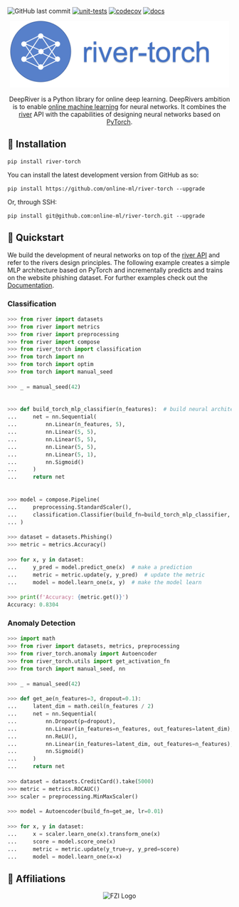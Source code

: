 ![GitHub last commit](https://img.shields.io/github/last-commit/online-ml/river-torch)
[![unit-tests](https://github.com/online-ml/river-torch/actions/workflows/unit-tests.yml/badge.svg)](https://github.com/kulbachcedric/DeepRiver/actions/workflows/unit-tests.yml)
[![codecov](https://codecov.io/gh/online-ml/river-torch/branch/master/graph/badge.svg?token=ZKUIISZAYA)](https://codecov.io/gh/online-ml/river-torch)
[![docs](https://github.com/online-ml/river-torch/actions/workflows/mkdocs.yml/badge.svg)](https://github.com/online-ml/river-torch/actions/workflows/unit_test.yml)

<p align="center">
  <img height="150px" src="docs/img/logo.png" alt="incremental dl logo">
</p>

<p align="center">
    DeepRiver is a Python library for online deep learning.
    DeepRivers ambition is to enable <a href="https://www.wikiwand.com/en/Online_machine_learning">online machine learning</a> for neural networks.
    It combines the <a href="https://www.riverml.xyz">river</a> API with the capabilities of designing neural networks based on <a href="https://pytorch.org">PyTorch</a>.
</p>

## 💈 Installation

```shell
pip install river-torch
```

You can install the latest development version from GitHub as so:

```shell
pip install https://github.com/online-ml/river-torch --upgrade
```

Or, through SSH:

```shell
pip install git@github.com:online-ml/river-torch.git --upgrade
```

## 🍫 Quickstart

We build the development of neural networks on top of the <a href="https://www.riverml.xyz">river API</a> and refer to the rivers design principles.
The following example creates a simple MLP architecture based on PyTorch and incrementally predicts and trains on the website phishing dataset.
For further examples check out the <a href="https://online-ml.github.io/river-torch">Documentation</a>.

### Classification

```python
>>> from river import datasets
>>> from river import metrics
>>> from river import preprocessing
>>> from river import compose
>>> from river_torch import classification
>>> from torch import nn
>>> from torch import optim
>>> from torch import manual_seed

>>> _ = manual_seed(42)


>>> def build_torch_mlp_classifier(n_features):  # build neural architecture
...     net = nn.Sequential(
...         nn.Linear(n_features, 5),
...         nn.Linear(5, 5),
...         nn.Linear(5, 5),
...         nn.Linear(5, 5),
...         nn.Linear(5, 1),
...         nn.Sigmoid()
...     )
...     return net


>>> model = compose.Pipeline(
...     preprocessing.StandardScaler(),
...     classification.Classifier(build_fn=build_torch_mlp_classifier, loss_fn='bce', optimizer_fn=optim.Adam, learning_rate=1e-3)
... )

>>> dataset = datasets.Phishing()
>>> metric = metrics.Accuracy()

>>> for x, y in dataset:
...     y_pred = model.predict_one(x)  # make a prediction
...     metric = metric.update(y, y_pred)  # update the metric
...     model = model.learn_one(x, y)  # make the model learn

>>> print(f'Accuracy: {metric.get()}')
Accuracy: 0.8304

```

### Anomaly Detection

```python
>>> import math
>>> from river import datasets, metrics, preprocessing
>>> from river_torch.anomaly import Autoencoder
>>> from river_torch.utils import get_activation_fn
>>> from torch import manual_seed, nn

>>> _ = manual_seed(42)

>>> def get_ae(n_features=3, dropout=0.1):
...     latent_dim = math.ceil(n_features / 2)
...     net = nn.Sequential(
...         nn.Dropout(p=dropout),
...         nn.Linear(in_features=n_features, out_features=latent_dim),
...         nn.ReLU(),
...         nn.Linear(in_features=latent_dim, out_features=n_features),
...         nn.Sigmoid()
...     )
...     return net

>>> dataset = datasets.CreditCard().take(5000)
>>> metric = metrics.ROCAUC()
>>> scaler = preprocessing.MinMaxScaler()

>>> model = Autoencoder(build_fn=get_ae, lr=0.01)

>>> for x, y in dataset:
...     x = scaler.learn_one(x).transform_one(x)
...     score = model.score_one(x)
...     metric = metric.update(y_true=y, y_pred=score)
...     model = model.learn_one(x=x)

```

## 🏫 Affiliations

<p align="center">
    <img src="https://upload.wikimedia.org/wikipedia/de/thumb/4/44/Fzi_logo.svg/1200px-Fzi_logo.svg.png?raw=true" alt="FZI Logo" height="200"/>
</p>
